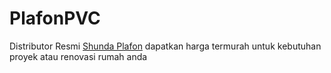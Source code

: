 # PlafonPVC
Distributor Resmi <a href="https://shundapik.com/shunda-plafon-katalog/">Shunda Plafon</a> dapatkan harga termurah untuk kebutuhan proyek atau renovasi rumah anda
